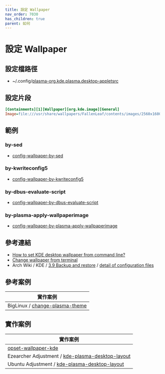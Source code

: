 ```yaml
---
title: 設定 Wallpaper
nav_order: 7030
has_children: true
parent: 如何
---
```



# 設定 Wallpaper


## 設定檔路徑

* ~/.config/[plasma-org.kde.plasma.desktop-appletsrc](https://github.com/samwhelp/note-about-ubuntu/blob/gh-pages/_legacy/22.10/adjustment/de/kde-plasma/part/layout/kde-plasma-desktop-layout-basic/config/kde-plasma-desktop/skel/.config/plasma-org.kde.plasma.desktop-appletsrc#L22)


## 設定片段

``` ini
[Containments][1][Wallpaper][org.kde.image][General]
Image=file:///usr/share/wallpapers/FallenLeaf/contents/images/2560x1600.jpg
```


## 範例

### by-sed

* [config-wallpaper-by-sed](https://github.com/samwhelp/note-about-kde/blob/gh-pages/_demo/howto/config-wallpaper-by-command/config-wallpaper-by-sed/config-install.sh)


### by-kwriteconfig5

* [config-wallpaper-by-kwriteconfig5](https://github.com/samwhelp/note-about-kde/tree/gh-pages/_demo/howto/config-wallpaper-by-command/config-wallpaper-by-kwriteconfig5/config-install.sh)


### by-dbus-evaluate-script

* [config-wallpaper-by-dbus-evaluate-script](https://github.com/samwhelp/note-about-kde/blob/gh-pages/_demo/howto/config-wallpaper-by-command/config-wallpaper-by-dbus-evaluate-script/config-install.sh)


### by-plasma-apply-wallpaperimage

* [config-wallpaper-by-plasma-apply-wallpaperimage](https://github.com/samwhelp/note-about-kde/tree/gh-pages/_demo/howto/config-wallpaper-by-command/config-wallpaper-by-plasma-apply-wallpaperimage/config-install.sh)


## 參考連結

* [How to set KDE desktop wallpaper from command line?](https://superuser.com/questions/488232/how-to-set-kde-desktop-wallpaper-from-command-line)
* [Change wallpaper from terminal](https://www.reddit.com/r/kde/comments/65pmhj/change_wallpaper_from_terminal/)
* Arch Wiki / KDE / [3.9 Backup and restore](https://wiki.archlinux.org/title/KDE#Backup_and_restore) / [detail of configuration files](https://github.com/shalva97/kde-configuration-files)


## 參考案例

| 實作案例 |
| --- |
| BigLinux / [change-plasma-theme](https://github.com/biglinux/biglinux-session-and-themes/blob/main/usr/bin/change-plasma-theme#L32) |


## 實作案例

| 實作案例 |
| --- |
| [opset-wallpaper-kde](https://samwhelp.github.io/note-about-wallpaper/read/project/opset-wallpaper/opset-wallpaper-kde.html) |
| Ezearcher Adjustment / [kde-plasma-desktop-layout](https://github.com/samwhelp/ezarcher-adjustment/tree/main/prototype/de/kde-plasma/part/layout) |
| Ubuntu Adjustment / [kde-plasma-desktop-layout](https://github.com/samwhelp/note-about-ubuntu/tree/gh-pages/_legacy/22.10/adjustment/de/kde-plasma/part/layout) |
